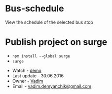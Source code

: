 # Bus-schedule
View the schedule of the selected bus stop

# Publish project on surge
* `npm install --global surge`
* `surge`
- Watch - [demo](http://female-knee.surge.sh/)
- Last update - 30.06.2016
- Owner - [Vadim](https://github.com/DemyanchikVadim)
- Email - vadim.demyanchik@gmail.com
